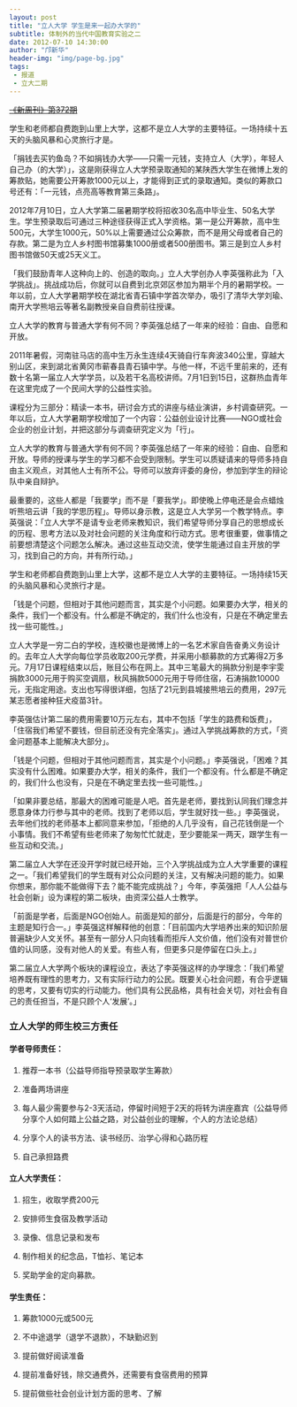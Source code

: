 ```yaml
---
layout: post
title: "立人大学 学生是来一起办大学的"
subtitle: 体制外的当代中国教育实验之二
date: 2012-07-10 14:30:00
author: "邝新华"
header-img: "img/page-bg.jpg"
tags:
 - 报道
 - 立大二期
---
```


~~[《新周刊》第372期](http://www.neweekly.com.cn/newsview.php?id=4260)~~

学生和老师都自费跑到山里上大学，这都不是立人大学的主要特征。一场持续十五天的头脑风暴和心灵旅行才是。

「捐钱去买钓鱼岛？不如捐钱办大学——只需一元钱，支持立人（大学），年轻人自己办（的大学）」，这是刚获得立人大学预录取通知的某陕西大学生在微博上发的筹款贴，她需要公开筹款1000元以上，才能得到正式的录取通知。类似的筹款口号还有：「一元钱，点亮高等教育第三条路」。

2012年7月10日，立人大学第二届暑期学校将招收30名高中毕业生、50名大学生。学生预录取后可通过三种途径获得正式入学资格。第一是公开筹款，高中生500元，大学生1000元，50%以上需要通过公众筹款，而不是用父母或者自己的存款。第二是为立人乡村图书馆募集1000册或者500册图书。第三是到立人乡村图书馆做50天或25天义工。

「我们鼓励青年人这种向上的、创造的取向。」立人大学创办人李英强称此为「入学挑战」。挑战成功后，你就可以自费到北京郊区参加为期半个月的暑期学校。一年以前，立人大学暑期学校在湖北省青石镇中学首次举办，吸引了清华大学刘瑜、南开大学熊培云等著名副教授亲自自费前往授课。

立人大学的教育与普通大学有何不同？李英强总结了一年来的经验：自由、自愿和开放。

2011年暑假，河南驻马店的高中生万永生连续4天骑自行车奔波340公里，穿越大别山区，来到湖北省黄冈市蕲春县青石镇中学。与他一样，不远千里前来的，还有数十名第一届立人大学学员，以及若干名高校讲师。7月1日到15日，这群热血青年在这里完成了一个民间大学的公益性实验。

课程分为三部分：精读一本书，研讨会方式的讲座与结业演讲，乡村调查研究。一年以后，立人大学暑期学校增加了一个内容：公益创业设计比赛——NGO或社会企业的创业计划，并把这部分与调查研究定义为「行」。

立人大学的教育与普通大学有何不同？李英强总结了一年来的经验：自由、自愿和开放。导师的授课与学生的学习都不会受到限制。学生可以质疑请来的导师多持自由主义观点，对其他人士有所不公。导师可以放弃评委的身份，参加到学生的辩论队中亲自辩护。

最重要的，这些人都是「我要学」而不是「要我学」。即使晚上停电还是会点蜡烛听熊培云讲「我的学思历程」。导师以身示教，这是立人大学另一个教学特点。李英强说：「立人大学不是请专业老师来教知识，我们希望导师分享自己的思想成长的历程、思考方法以及对社会问题的关注角度和行动方式。思考很重要，做事情之前要想清楚这个问题怎么解决。通过这些互动交流，使学生能通过自主开放的学习，找到自己的方向，并有所行动。」

学生和老师都自费跑到山里上大学，这都不是立人大学的主要特征。一场持续15天的头脑风暴和心灵旅行才是。

「钱是个问题，但相对于其他问题而言，其实是个小问题。如果要办大学，相关的条件，我们一个都没有。什么都是不确定的，我们什么也没有，只是在不确定里去找一些可能性。」

立人大学是一穷二白的学校，连校徽也是微博上的一名艺术家自告奋勇义务设计的。去年立人大学向每位学员收取200元学费，并采用小额募款的方式筹得2万多元。7月17日课程结束以后，账目公布在网上。其中三笔最大的捐款分别是李宇雯捐款3000元用于购买空调扇，秋风捐款5000元用于导师住宿，石涛捐款10000元，无指定用途。支出也写得很详细，包括了21元到县城接熊培云的费用，297元某志愿者接种狂犬疫苗3针。

李英强估计第二届的费用需要10万元左右，其中不包括「学生的路费和饭费」，「住宿我们希望不要钱，但目前还没有完全落实」。通过入学挑战筹款的方式，「资金问题基本上能解决大部分」。

「钱是个问题，但相对于其他问题而言，其实是个小问题。」李英强说，「困难？其实没有什么困难。如果要办大学，相关的条件，我们一个都没有。什么都是不确定的，我们什么也没有，只是在不确定里去找一些可能性。」

「如果非要总结，那最大的困难可能是人吧。首先是老师，要找到认同我们理念并愿意身体力行参与其中的老师。找到了老师以后，学生就好找一些。」李英强说，去年他们找的老师基本上都同意来参加，「拒绝的人几乎没有，自己花钱倒是一个小事情。我们不希望有些老师来了匆匆忙忙就走，至少要能呆一两天，跟学生有一些互动和交流。」

第二届立人大学在还没开学时就已经开始，三个入学挑战成为立人大学重要的课程之一。「我们希望我们的学生既有对公众问题的关注，又有解决问题的能力。如果你想来，那你能不能做得下去？能不能完成挑战？」今年，李英强把「人人公益与社会创新」设为课程的第二板块，由资深公益人士教学。

「前面是学者，后面是NGO创始人。前面是知的部分，后面是行的部分，今年的主题是知行合一。」李英强这样解释他的创意：「目前国内大学培养出来的知识阶层普遍缺少人文关怀。甚至有一部分人只向钱看而拒斥人文价值，他们没有对普世价值的认同感，没有对他人的关爱。有些人有，但更多只是停留在口头上。」

第二届立人大学两个板块的课程设立，表达了李英强这样的办学理念：「我们希望培养既有理性的思考力，又有实际行动力的公民。既要关心社会问题，有合乎逻辑的思考，又要有切实的行动能力。他们具有公民品格，具有社会关切，对社会有自己的责任担当，不是只顾个人‘发展’。」

### 立人大学的师生校三方责任

#### 学者导师责任：

1. 推荐一本书（公益导师指导预录取学生筹款）

2. 准备两场讲座

3. 每人最少需要参与2-3天活动，停留时间短于2天的将转为讲座嘉宾（公益导师分享个人如何踏上公益之路，对公益创业的理解，个人的方法论总结）

4. 分享个人的读书方法、读书经历、治学心得和心路历程

5. 自己承担路费 　

#### 立人大学责任：

1. 招生，收取学费200元

2. 安排师生食宿及教学活动

3. 录像、信息记录和发布

4. 制作相关的纪念品，T恤衫、笔记本

5. 奖助学金的定向募款。 　　

#### 学生责任：

1. 筹款1000元或500元

2. 不中途退学（退学不退款），不缺勤迟到

3. 提前做好阅读准备

4. 提前准备好钱，除交通费外，还需要有食宿费用的预算

5. 提前做些社会创业计划方面的思考、了解

